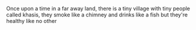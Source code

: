 Once upon a time in a far away land, there is a tiny village with tiny people called khasis, they smoke like a chimney and drinks like a fish but they're healthy like no other
